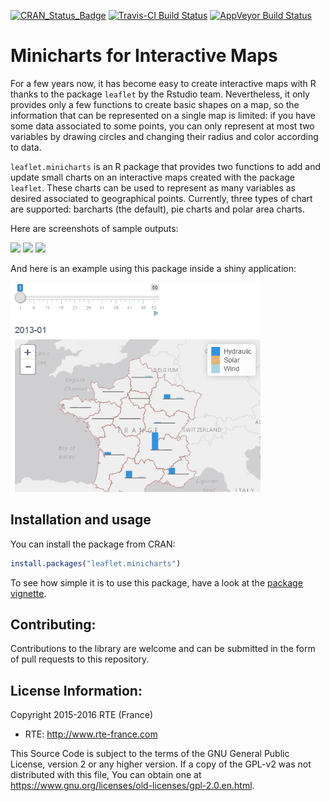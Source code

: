 [![CRAN_Status_Badge](http://www.r-pkg.org/badges/version/leaflet.minicharts)](https://cran.r-project.org/package=leaflet.minicharts)
[![Travis-CI Build Status](https://travis-ci.org/rte-antares-rpackage/leaflet.minicharts.svg?branch=master)](https://travis-ci.org/rte-antares-rpackage/leaflet.minicharts)
[![AppVeyor Build Status](https://ci.appveyor.com/api/projects/status/github/rte-antares-rpackage/leaflet.minicharts?branch=master&svg=true)](https://ci.appveyor.com/project/rte-antares-rpackage/leaflet.minicharts)

# Minicharts for Interactive Maps

For a few years now, it has become easy to create interactive maps with R thanks to the package `leaflet` by the Rstudio team. Nevertheless, it only provides only a few functions to create basic shapes on a map, so the information that can be represented on a single map is limited: if you have some data associated to some points, you can only represent at most two variables by drawing circles and changing their radius and color according to data.

`leaflet.minicharts` is an R package that provides two functions to add and update small charts on an interactive maps created with the package `leaflet`. These charts can be used to represent as many variables as desired associated to geographical points. Currently, three types of chart are supported: barcharts (the default), pie charts and polar area charts.

Here are screenshots of sample outputs:

![](vignettes/piecharts.gif)
![](vignettes/barcharts.gif)
![](vignettes/bubblecharts.gif)

And here is an example using this package inside a shiny application:

![](vignettes/minicharts_shiny.gif)

## Installation and usage

You can install the package from CRAN:

```r
install.packages("leaflet.minicharts")
```

To see how simple it is to use this package, have a look at the [package vignette](https://cran.r-project.org/web/packages/leaflet.minicharts/vignettes/introduction.html).

## Contributing:

Contributions to the library are welcome and can be submitted in the form of pull requests to this repository.

## License Information:

Copyright 2015-2016 RTE (France)

* RTE: http://www.rte-france.com

This Source Code is subject to the terms of the GNU General Public License, version 2 or any higher version. If a copy of the GPL-v2 was not distributed with this file, You can obtain one at https://www.gnu.org/licenses/old-licenses/gpl-2.0.en.html.
